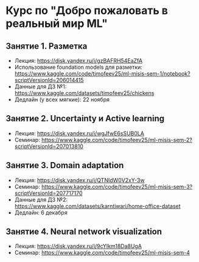 # Курс по "Добро пожаловать в реальный мир ML"

## Занятие 1. Разметка

- Лекция: https://disk.yandex.ru/i/gzBAFRH54EaZfA
- Использование foundation models для разметки: https://www.kaggle.com/code/timofeev25/ml-misis-sem-1/notebook?scriptVersionId=206014415
- Данные для ДЗ №1: https://www.kaggle.com/datasets/timofeev25/chickens
- Дедлайн (у всех мягкие): 22 ноября

## Занятие 2. Uncertainty и Active learning

- Лекция: https://disk.yandex.ru/i/wgJfwE6sSUB0LA
- Семинар: https://www.kaggle.com/code/timofeev25/ml-misis-sem-2?scriptVersionId=207013810

## Занятие 3. Domain adaptation

- Лекция: https://disk.yandex.ru/i/QTNIdW0V2xY-3w
- Семинар: https://www.kaggle.com/code/timofeev25/ml-misis-sem-3?scriptVersionId=207717170
- Данные для ДЗ №2: https://www.kaggle.com/datasets/karntiwari/home-office-dataset
- Дедлайн: 6 декабря

## Занятие 4. Neural network visualization

- Лекция: https://disk.yandex.ru/i/9cYIkm18Da8UgA
- Семинар: https://www.kaggle.com/code/timofeev25/ml-misis-sem-4
